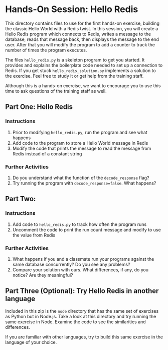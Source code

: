 # Hands-On Session: Hello Redis

This directory contains files to use for the first hands-on exercise, building the classic 
Hello World with a Redis twist.  In this session, you will create a Hello Redis program
which connects to Redis, writes a message to the database, reads that message back, then
displays the message to the end user.  After that you will modify the program to add a 
counter to track the number of times the program executes.

The files `hello_redis.py` is a skeleton program to get you started.  It provides and explains
the boilerplate code needed to set up a connection to Redis.  If you get stuck `hello_redis_solution.py`
implements a solution to the exercise.  Feel free to study it or get help from the training staff.

Although this is a hands-on exercise, we want to encourage you to use this time to ask 
questions of the training staff as well.

## Part One: Hello Redis

### Instructions
1. Prior to modifying `hello_redis.py`, run the program and see what happens
2. Add code to the program to store a Hello World message in Redis
3. Modify the code that prints the message to read the message from Redis instead of a constant string

### Further Activities
1. Do you understand what the function of the `decode_response` flag?
2. Try running the program with `decode_response=false`.  What happens?

## Part Two: 

### Instructions
1. Add code to `hello_redis.py` to track how often the program runs
2. Uncomment the code to print the run count message and modify to use the value from Redis

### Further Activities

1. What happens if you and a classmate run your programs against the same database concurrently? Do you see any problems?
2. Compare your solution with ours.  What differences, if any, do you notice? Are they meaningful?

## Part Three (Optional): Try Hello Redis in another language
Included in this zip is the `node` directory that has the same set of exercises as Python but in Node.js.
Take a look at this directory and try running the same exercise in Node. Examine the code to see the similarities and differences.

If you are familiar with other languages, try to build this same exercise in the language of your choice.